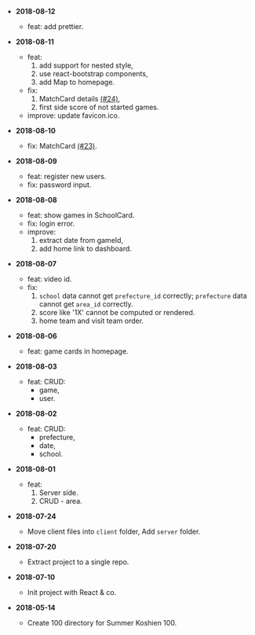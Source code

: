 - **2018-08-12**
  - feat: add prettier.
  
- **2018-08-11**
  - feat:
    1. add support for nested style,
    2. use react-bootstrap components,
    3. add Map to homepage.
  - fix:
    1. MatchCard details [(#24)](https://github.com/JoySR/koshien100/pull/24),
    2. first side score of not started games.
  - improve: update favicon.ico.
  
- **2018-08-10**
  - fix: MatchCard [(#23)](https://github.com/JoySR/koshien100/pull/23).
  
- **2018-08-09**
  - feat: register new users.
  - fix: password input.

- **2018-08-08**
  - feat: show games in SchoolCard.
  - fix: login error.
  - improve: 
    1. extract date from gameId,
    2. add home link to dashboard.

- **2018-08-07**
  - feat: video id.
  - fix:
    1. `school` data cannot get `prefecture_id` correctly; `prefecture` data cannot get `area_id` correctly.
    2. score like '1X' cannot be computed or rendered.
    3. home team and visit team order.

- **2018-08-06**
  - feat: game cards in homepage.

- **2018-08-03**
  - feat: CRUD:
      - game,
      - user.

- **2018-08-02**
  - feat: CRUD:
    - prefecture,
    - date,
    - school.

- **2018-08-01**
  - feat: 
    1. Server side.
    2. CRUD - area.

- **2018-07-24**
  - Move client files into `client` folder, Add `server` folder.

- **2018-07-20**
  - Extract project to a single repo.

- **2018-07-10**
  - Init project with React & co.

- **2018-05-14**
  - Create 100 directory for Summer Koshien 100.
